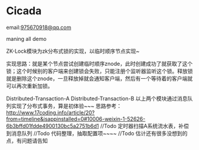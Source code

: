 # Cicada

email:975670918@qq.com

maning all demo

ZK-Lock模块为zk分布式锁的实现，以临时顺序节点实现~

实现思路：就是某个节点尝试创建临时顺序znode，此时创建成功了就获取了这个锁；这个时候别的客户端来创建锁会失败，只能注册个监听器监听这个锁。释放锁就是删除这个znode，一旦释放掉就会通知客户端，然后有一个等待着的客户端就可以再次重新加锁。



Distributed-Transaction-A
Distributed-Transaction-B
以上两个模块通过消息队列实现了分布式事务，算是初体验~~~
思路参考：http://www.17coding.info/article/20?from=timeline&isappinstalled=0#10006-weixin-1-52626-6b3bffd01fdde4900130bc5a2751b6d1
//Todo   定时器扫描A系统流水表，补偿到消息队列
//Todo   代码整理，抽取配置项~~~~
//Todo   估计还有很多没想到的点，有问题请告知

